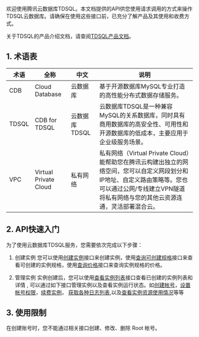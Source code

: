 欢迎使用腾讯云数据库TDSQL。本文档提供的API供您使用请求调用的方式来操作 TDSQL云数据库。请确保在使用这些接口前，已充分了解产品及其使用和收费方式。

关于TDSQL的产品介绍文档，请查阅[TDSQL产品文档](https://cloud.tencent.com/doc/product/237)。
## 1. 术语表
| 术语 | 全称  | 中文 | 说明 |
|---------|---------|---------|---------|
| CDB  | Cloud Database | 云数据库 | 基于开源数据库MySQL专业打造的高性能分布式数据存储服务。|
| TDSQL|CDB for TDSQL | 云数据库TDSQL | 云数据库TDSQL是一种兼容MySQL的关系数据库，同时具有商用数据库的高安全性、可用性和开源数据库的低成本，主要应用于企业级服务场景。|
| VPC	 | Virtual Private Cloud	| 私有网络	| 私有网络（Virtual Private Cloud）能帮助您在腾讯云构建出独立的网络空间，您可以自定义网段划分和IP地址、自定义路由策略等。您也可以通过公网/专线建立VPN隧道将私有网络与您的其他云资源连通，灵活部署混合云。|

## 2. API快速入门
为了使用云数据库TDSQL服务，您需要依次完成以下步骤：

1. 创建实例
您可以使用[创建实例](/doc/api/309/5539)接口来创建实例，使用[查询可创建规格](/doc/api/309/5537)接口来查看可创建的实例规格，使用[查询价格](/doc/api/309/5538)接口来查询实例规格的价格。

2. 管理实例 
实例创建后，您可以使用[查看实例列表](/doc/api/309/5447)接口查看已创建的实例列表和详情 , 可以通过如下接口管理实例以及查看实例运行状态。如[创建帐号](/doc/api/309/5394)，[设置帐号权限](/doc/api/309/5397)，[续费实例](/doc/api/309/5541)，
[获取各种日志列表](/doc/api/309/5402),以及[查看实例资源使用情况](/doc/api/309/5408)等等

## 3. 使用限制
在创建账号时，您不能通过相关接口创建、修改、删除 Root 帐号。